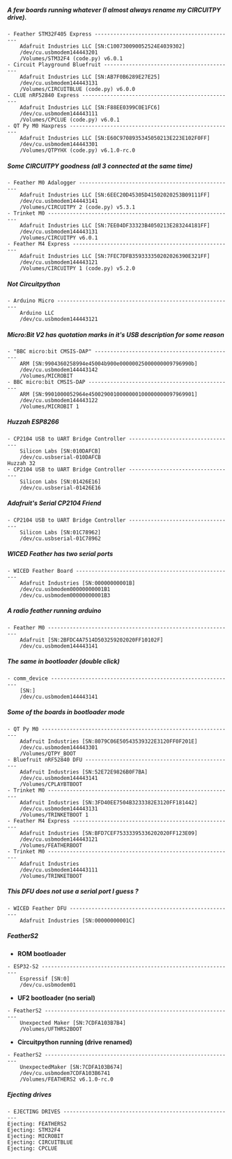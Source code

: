 ##### A few boards running whatever (I almost always rename my CIRCUITPY drive).
```
- Feather STM32F405 Express ---------------------------------------------
	Adafruit Industries LLC [SN:C100730090052524E4039302]
	/dev/cu.usbmodem144443201
	/Volumes/STM32F4 (code.py) v6.0.1
- Circuit Playground Bluefruit ------------------------------------------
	Adafruit Industries LLC [SN:AB7F0B6289E27E25]
	/dev/cu.usbmodem144443131
	/Volumes/CIRCUITBLUE (code.py) v6.0.0
- CLUE nRF52840 Express -------------------------------------------------
	Adafruit Industries LLC [SN:F88EE0399C0E1FC6]
	/dev/cu.usbmodem144443111
	/Volumes/CPCLUE (code.py) v6.0.1
- QT Py M0 Haxpress -----------------------------------------------------
	Adafruit Industries LLC [SN:E60C9708935345050213E223E102F0FF]
	/dev/cu.usbmodem144443301
	/Volumes/QTPYHX (code.py) v6.1.0-rc.0
```
##### Some CIRCUITPY goodness (all 3 connected at the same time)
```
- Feather M0 Adalogger --------------------------------------------------
	Adafruit Industries LLC [SN:6EEC20D45305D41502020253B09111FF]
	/dev/cu.usbmodem144443141
	/Volumes/CIRCUITPY 2 (code.py) v5.3.1
- Trinket M0 ------------------------------------------------------------
	Adafruit Industries LLC [SN:7EE04DF33323B4050213E283244181FF]
	/dev/cu.usbmodem144443131
	/Volumes/CIRCUITPY v6.0.1
- Feather M4 Express ----------------------------------------------------
	Adafruit Industries LLC [SN:7FEC7DFB359333350202026390E321FF]
	/dev/cu.usbmodem144443121
	/Volumes/CIRCUITPY 1 (code.py) v5.2.0
```
##### Not Circuitpython
```
- Arduino Micro ---------------------------------------------------------
	Arduino LLC
	/dev/cu.usbmodem144443121
```
##### Micro:Bit V2 has quotation marks in it's USB description for some reason
```
- "BBC micro:bit CMSIS-DAP" ---------------------------------------------
	ARM [SN:9904360258994e45004b900e00000025000000009796990b]
	/dev/cu.usbmodem144443142
	/Volumes/MICROBIT
- BBC micro:bit CMSIS-DAP -----------------------------------------------
	ARM [SN:9901000052964e4500290010000000100000000097969901]
	/dev/cu.usbmodem144443122
	/Volumes/MICROBIT 1
```
##### Huzzah ESP8266
```
- CP2104 USB to UART Bridge Controller ----------------------------------
	Silicon Labs [SN:010DAFCB]
	/dev/cu.usbserial-010DAFCB
Huzzah 32
- CP2104 USB to UART Bridge Controller ----------------------------------
	Silicon Labs [SN:01426E16]
	/dev/cu.usbserial-01426E16
```
##### Adafruit's Serial CP2104 Friend
```
- CP2104 USB to UART Bridge Controller ----------------------------------
	Silicon Labs [SN:01C78962]
	/dev/cu.usbserial-01C78962
```
##### WICED Feather has two serial ports
```
- WICED Feather Board ---------------------------------------------------
	Adafruit Industries [SN:00000000001B]
	/dev/cu.usbmodem00000000001B1
	/dev/cu.usbmodem00000000001B3
```
##### A radio feather running arduino
```
- Feather M0 ------------------------------------------------------------
	Adafruit [SN:2BFDC4A7514D503259202020FF10102F]
	/dev/cu.usbmodem144443141
```
##### The same in bootloader (double click)
```
- comm_device -----------------------------------------------------------
	[SN:]
	/dev/cu.usbmodem144443141
```
##### Some of the boards in bootloader mode
```
- QT Py M0 --------------------------------------------------------------
	Adafruit Industries [SN:8079C06E50543539322E3120FF0F201E]
	/dev/cu.usbmodem144443301
	/Volumes/QTPY_BOOT
- Bluefruit nRF52840 DFU ------------------------------------------------
	Adafruit Industries [SN:52E72E9826B0F7BA]
	/dev/cu.usbmodem144443141
	/Volumes/CPLAYBTBOOT
- Trinket M0 ------------------------------------------------------------
	Adafruit Industries [SN:3FD40EE7504B3233382E3120FF181442]
	/dev/cu.usbmodem144443131
	/Volumes/TRINKETBOOT 1
- Feather M4 Express ----------------------------------------------------
	Adafruit Industries [SN:BFD7CEF75333395336202020FF123E09]
	/dev/cu.usbmodem144443121
	/Volumes/FEATHERBOOT
- Trinket M0 ------------------------------------------------------------
	Adafruit Industries
	/dev/cu.usbmodem144443111
	/Volumes/TRINKETBOOT
```
##### This DFU does not use a serial port I guess ?
```
- WICED Feather DFU -----------------------------------------------------
	Adafruit Industries [SN:00000000001C]
```
##### FeatherS2
- **ROM bootloader**  
```
- ESP32-S2 --------------------------------------------------------------
	Espressif [SN:0]
	/dev/cu.usbmodem01
```
- **UF2 bootloader (no serial)**  
```
- FeatherS2 -------------------------------------------------------------
	Unexpected Maker [SN:7CDFA103B7B4]
	/Volumes/UFTHRS2BOOT
```  
- **Circuitpython running (drive renamed)**  
```
- FeatherS2 -------------------------------------------------------------
	UnexpectedMaker [SN:7CDFA103B674]
	/dev/cu.usbmodem7CDFA103B6741
	/Volumes/FEATHERS2 v6.1.0-rc.0
```
##### Ejecting drives
```
- EJECTING DRIVES -------------------------------------------------------
Ejecting: FEATHERS2
Ejecting: STM32F4
Ejecting: MICROBIT
Ejecting: CIRCUITBLUE
Ejecting: CPCLUE
```
